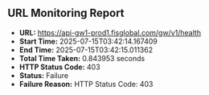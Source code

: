 ## URL Monitoring Report

- **URL:** https://api-gw1-prod1.fisglobal.com/gw/v1/health
- **Start Time:** 2025-07-15T03:42:14.167409
- **End Time:** 2025-07-15T03:42:15.011362
- **Total Time Taken:** 0.843953 seconds
- **HTTP Status Code:** 403
- **Status:** Failure
- **Failure Reason:** HTTP Status Code: 403
